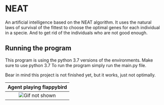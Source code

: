 # NEAT
An artificial intelligence based on the NEAT algorithm. It uses the natural laws of survival of the fittest to choose the optimal genes for each individual in a specie. And to get rid of the individuals who are not good enough.

## Running the program
This program is using the python 3.7 versions of the environments. Make sure to use python 3.7
To run the program simply run the main.py file.

Bear in mind this project is not finished yet, but it works, just not optimally.

|                        Agent playing flappybird                        |
| :--------------------------------------------------------------: |  
|![Gif not shown](gif/flappybird_animation.gif)|
